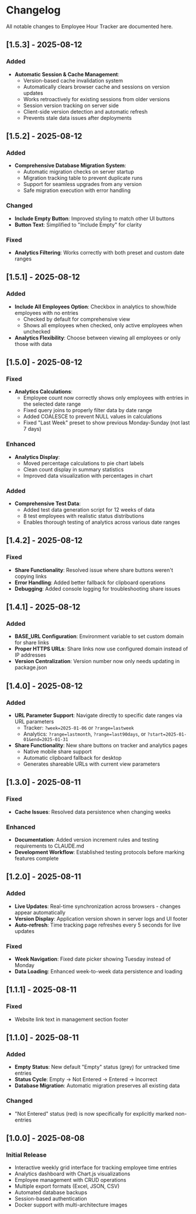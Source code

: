# Changelog

All notable changes to Employee Hour Tracker are documented here.

## [1.5.3] - 2025-08-12
### Added
- **Automatic Session & Cache Management**:
  - Version-based cache invalidation system
  - Automatically clears browser cache and sessions on version updates
  - Works retroactively for existing sessions from older versions
  - Session version tracking on server side
  - Client-side version detection and automatic refresh
  - Prevents stale data issues after deployments

## [1.5.2] - 2025-08-12
### Added
- **Comprehensive Database Migration System**:
  - Automatic migration checks on server startup
  - Migration tracking table to prevent duplicate runs
  - Support for seamless upgrades from any version
  - Safe migration execution with error handling
### Changed
- **Include Empty Button**: Improved styling to match other UI buttons
- **Button Text**: Simplified to "Include Empty" for clarity
### Fixed
- **Analytics Filtering**: Works correctly with both preset and custom date ranges

## [1.5.1] - 2025-08-12
### Added
- **Include All Employees Option**: Checkbox in analytics to show/hide employees with no entries
  - Checked by default for comprehensive view
  - Shows all employees when checked, only active employees when unchecked
- **Analytics Flexibility**: Choose between viewing all employees or only those with data

## [1.5.0] - 2025-08-12
### Fixed
- **Analytics Calculations**: 
  - Employee count now correctly shows only employees with entries in the selected date range
  - Fixed query joins to properly filter data by date range
  - Added COALESCE to prevent NULL values in calculations
  - Fixed "Last Week" preset to show previous Monday-Sunday (not last 7 days)
### Enhanced
- **Analytics Display**:
  - Moved percentage calculations to pie chart labels
  - Clean count display in summary statistics
  - Improved data visualization with percentages in chart
### Added
- **Comprehensive Test Data**:
  - Added test data generation script for 12 weeks of data
  - 8 test employees with realistic status distributions
  - Enables thorough testing of analytics across various date ranges

## [1.4.2] - 2025-08-12
### Fixed
- **Share Functionality**: Resolved issue where share buttons weren't copying links
- **Error Handling**: Added better fallback for clipboard operations
- **Debugging**: Added console logging for troubleshooting share issues

## [1.4.1] - 2025-08-12
### Added
- **BASE_URL Configuration**: Environment variable to set custom domain for share links
- **Proper HTTPS URLs**: Share links now use configured domain instead of IP addresses
- **Version Centralization**: Version number now only needs updating in package.json

## [1.4.0] - 2025-08-12
### Added
- **URL Parameter Support**: Navigate directly to specific date ranges via URL parameters
  - Tracker: `?week=2025-01-06` or `?range=lastweek`
  - Analytics: `?range=lastmonth`, `?range=last90days`, or `?start=2025-01-01&end=2025-01-31`
- **Share Functionality**: New share buttons on tracker and analytics pages
  - Native mobile share support
  - Automatic clipboard fallback for desktop
  - Generates shareable URLs with current view parameters

## [1.3.0] - 2025-08-11
### Fixed
- **Cache Issues**: Resolved data persistence when changing weeks
### Enhanced
- **Documentation**: Added version increment rules and testing requirements to CLAUDE.md
- **Development Workflow**: Established testing protocols before marking features complete

## [1.2.0] - 2025-08-11
### Added
- **Live Updates**: Real-time synchronization across browsers - changes appear automatically
- **Version Display**: Application version shown in server logs and UI footer
- **Auto-refresh**: Time tracking page refreshes every 5 seconds for live updates
### Fixed
- **Week Navigation**: Fixed date picker showing Tuesday instead of Monday
- **Data Loading**: Enhanced week-to-week data persistence and loading

## [1.1.1] - 2025-08-11
### Fixed
- Website link text in management section footer

## [1.1.0] - 2025-08-11
### Added
- **Empty Status**: New default "Empty" status (grey) for untracked time entries
- **Status Cycle**: Empty → Not Entered → Entered → Incorrect
- **Database Migration**: Automatic migration preserves all existing data
### Changed
- "Not Entered" status (red) is now specifically for explicitly marked non-entries

## [1.0.0] - 2025-08-08
### Initial Release
- Interactive weekly grid interface for tracking employee time entries
- Analytics dashboard with Chart.js visualizations
- Employee management with CRUD operations
- Multiple export formats (Excel, JSON, CSV)
- Automated database backups
- Session-based authentication
- Docker support with multi-architecture images